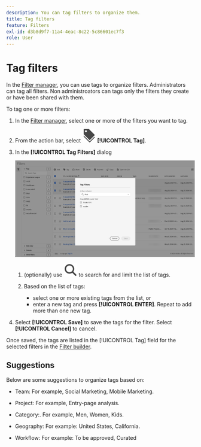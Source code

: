 ```yaml
---
description: You can tag filters to organize them.
title: Tag filters
feature: Filters
exl-id: d3b8d9f7-11a4-4eac-8c22-5c86601ec7f3
role: User
---
```

# Tag filters

In the [Filter manager](manage-filters.md), you can use tags to organize filters. Administrators can tag all filters. Non administroators can tags only the filters they create or have been shared with them.

To tag one or more filters:

1. In the [Filter manager](manage-filters.md), select one or more of the filters you want to tag.
1. From the action bar, select ![Labels](/help/assets/icons/Labels.svg) **[!UICONTROL Tag]**.
1. In the **[!UICONTROL Tag Filters]** dialog
   
   ![Tag Filters dialog](assets/tag-filter-dialog.png)

   1. (optionally) use ![Search](/help/assets/icons/Search.svg) to search for and limit the list of tags.

   2. Based on the list of tags:
   
      * select one or more existing tags from the list, or
      * enter a new tag and press **[!UICONTROL ENTER]**. Repeat to add more than one new tag.

1. Select **[!UICONTROL Save]** to save the tags for the filter. Select **[!UICONTROL Cancel]** to cancel.

Once saved, the tags are listed in the [!UICONTROL Tag] field for the selected filters in the [Filter builder](filter-builder.md). 


## Suggestions

Below are some suggestions to organize tags based on:

* Team: For example, Social Marketing, Mobile Marketing.
    
* Project: For example, Entry-page analysis.
    
* Category:. For example, Men, Women, Kids.

* Geography: For example: United States, California.
    
* Workflow: For example: To be approved,  Curated

